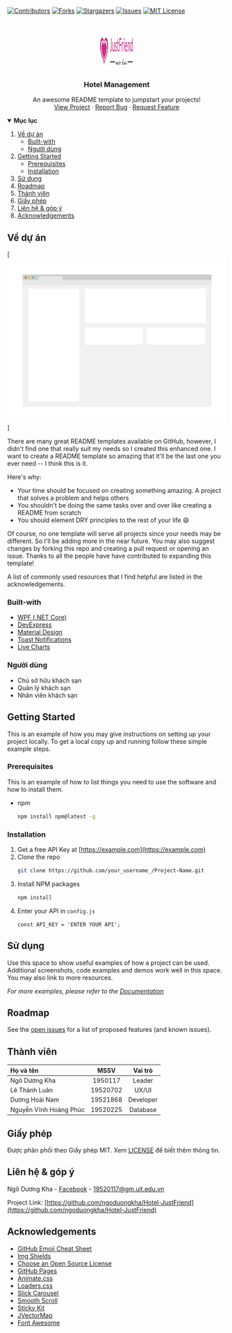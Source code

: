 
<!--
*** Thanks for checking out the Best-README-Template. If you have a suggestion
*** that would make this better, please fork the repo and create a pull request
*** or simply open an issue with the tag "enhancement".
*** Thanks again! Now go create something AMAZING! :D
-->



<!-- PROJECT SHIELDS -->
<!--
*** I'm using markdown "reference style" links for readability.
*** Reference links are enclosed in brackets [ ] instead of parentheses ( ).
*** See the bottom of this document for the declaration of the reference variables
*** for contributors-url, forks-url, etc. This is an optional, concise syntax you may use.
*** https://www.markdownguide.org/basic-syntax/#reference-style-links
-->
[![Contributors][contributors-shield]][contributors-url]
[![Forks][forks-shield]][forks-url]
[![Stargazers][stars-shield]][stars-url]
[![Issues][issues-shield]][issues-url]
[![MIT License][license-shield]][license-url]



<!-- PROJECT LOGO -->
<br />
<p align="center">
  <a href="https://github.com/ngoduongkha/Hotel-JustFriend">
    <img src="images/banner.jpg" alt="Logo" width="80" height="80">
  </a>

  <h3 align="center">Hotel Management</h3>

  <p align="center">
    An awesome README template to jumpstart your projects!
    </a>
    <br />
    <a href="https://github.com/ngoduongkha/Hotel-JustFriend">View Project</a>
    ·
    <a href="https://github.com/ngoduongkha/Hotel-JustFriend/issues">Report Bug</a>
    ·
    <a href="github.com/ngoduongkha/Hotel-JustFriend/issues">Request Feature</a>
  </p>
</p>



<!-- TABLE OF CONTENTS -->
<details open="open">
  <summary><b>Mục lục</b></summary>
  <ol>
    <li>
      <a href="#về-dự-án">Về dự án</a>
      <ul>
        <li><a href="#built-with">Built-with</a></li>
        <li><a href="#người-dùng">Người dùng</a></li>
      </ul>
    </li>
    <li>
      <a href="#getting-started">Getting Started</a>
      <ul>
        <li><a href="#prerequisites">Prerequisites</a></li>
        <li><a href="#installation">Installation</a></li>
      </ul>
    </li>
    <li><a href="#sử-dụng">Sử dụng</a></li>
    <li><a href="#roadmap">Roadmap</a></li>
    <li><a href="#thành-viên">Thành viên</a></li>
    <li><a href="#giấy-phép">Giấy phép</a></li>
    <li><a href="#liên-hệ--góp-ý">Liên hệ & góp ý</a></li>
    <li><a 
href="#acknowledgements">Acknowledgements</a></li>
  </ol>
</details>



<!-- ABOUT THE PROJECT -->
## Về dự án

[![Product Name Screen Shot][product-screenshot]]

There are many great README templates available on GitHub, however, I didn't find one that really suit my needs so I created this enhanced one. I want to create a README template so amazing that it'll be the last one you ever need -- I think this is it.

Here's why:
* Your time should be focused on creating something amazing. A project that solves a problem and helps others
* You shouldn't be doing the same tasks over and over like creating a README from scratch
* You should element DRY principles to the rest of your life :smile:

Of course, no one template will serve all projects since your needs may be different. So I'll be adding more in the near future. You may also suggest changes by forking this repo and creating a pull request or opening an issue. Thanks to all the people have have contributed to expanding this template!

A list of commonly used resources that I find helpful are listed in the acknowledgements.

### Built-with

* [WPF (.NET Core)](https://docs.microsoft.com/en-us/dotnet/desktop/wpf/?view=netdesktop-5.0)
* [DevExpress](https://www.devexpress.com/)
* [Material Design](http://materialdesigninxaml.net/)
* [Toast Notifications](https://github.com/rafallopatka/ToastNotifications)
* [Live Charts](https://lvcharts.net/)

### Người dùng

* Chủ sở hữu khách sạn
* Quản lý khách sạn
* Nhân viên khách sạn

<!-- GETTING STARTED -->
## Getting Started

This is an example of how you may give instructions on setting up your project locally.
To get a local copy up and running follow these simple example steps.

### Prerequisites

This is an example of how to list things you need to use the software and how to install them.
* npm
  ```sh
  npm install npm@latest -g
  ```

### Installation

1. Get a free API Key at [https://example.com](https://example.com)
2. Clone the repo
   ```sh
   git clone https://github.com/your_username_/Project-Name.git
   ```
3. Install NPM packages
   ```sh
   npm install
   ```
4. Enter your API in `config.js`
   ```JS
   const API_KEY = 'ENTER YOUR API';
   ```



<!-- USAGE EXAMPLES -->
## Sử dụng

Use this space to show useful examples of how a project can be used. Additional screenshots, code examples and demos work well in this space. You may also link to more resources.

_For more examples, please refer to the [Documentation](https://example.com)_



<!-- ROADMAP -->
## Roadmap

See the [open issues](https://github.com/ngoduongkha/Hotel-JustFriend/issues) for a list of proposed features (and known issues).



<!-- CONTRIBUTING -->
## Thành viên

|   **Họ và tên**             |  **MSSV**  | **Vai trò** |
|   :---                      |   :----:   |    :---:    |
|   Ngô Dương Kha             |  1950117   |  Leader     |
|   Lê Thành Luân             |  19520702  |  UX/UI      |
|   Dương Hoài Nam            |  19521868  |  Developer  |
|   Nguyễn Vĩnh Hoàng Phúc    |  19520225  |  Database   |

<!-- LICENSE -->
## Giấy phép

Được phân phối theo Giấy phép MIT.  Xem [LICENSE](https://github.com/ngoduongkha/Hotel-JustFriend/blob/master/LICENSE) để biết thêm thông tin.
<!-- CONTACT -->
## Liên hệ & góp ý

Ngô Dương Kha - [Facebook](https://facebook.com/ngoduongkha) - <19520117@gm.uit.edu.vn>

Project Link: [https://github.com/ngoduongkha/Hotel-JustFriend](https://github.com/ngoduongkha/Hotel-JustFriend)



<!-- ACKNOWLEDGEMENTS -->
## Acknowledgements
* [GitHub Emoji Cheat Sheet](https://www.webpagefx.com/tools/emoji-cheat-sheet)
* [Img Shields](https://shields.io)
* [Choose an Open Source License](https://choosealicense.com)
* [GitHub Pages](https://pages.github.com)
* [Animate.css](https://daneden.github.io/animate.css)
* [Loaders.css](https://connoratherton.com/loaders)
* [Slick Carousel](https://kenwheeler.github.io/slick)
* [Smooth Scroll](https://github.com/cferdinandi/smooth-scroll)
* [Sticky Kit](http://leafo.net/sticky-kit)
* [JVectorMap](http://jvectormap.com)
* [Font Awesome](https://fontawesome.com)





<!-- MARKDOWN LINKS & IMAGES -->
<!-- https://www.markdownguide.org/basic-syntax/#reference-style-links -->
[contributors-shield]: https://img.shields.io/github/contributors/ngoduongkha/Hotel-JustFriend.svg?style=for-the-badge
[contributors-url]: https://github.com/ngoduongkha/Hotel-JustFriend/graphs/contributors
[forks-shield]: https://img.shields.io/github/forks/ngoduongkha/Hotel-JustFriend.svg?style=for-the-badge
[forks-url]: https://github.com/ngoduongkha/Hotel-JustFriend/network/members
[stars-shield]: https://img.shields.io/github/stars/ngoduongkha/Hotel-JustFriend.svg?style=for-the-badge
[stars-url]: https://github.com/ngoduongkha/Hotel-JustFriend/stargazers
[issues-shield]: https://img.shields.io/github/issues/ngoduongkha/Hotel-JustFriend.svg?style=for-the-badge
[issues-url]: https://github.com/ngoduongkha/Hotel-JustFriend/issues
[license-shield]: https://img.shields.io/github/license/ngoduongkha/Hotel-JustFriend.svg?style=for-the-badge
[license-url]: https://github.com/ngoduongkha/Hotel-JustFriend/blob/master/LICENSE.txt
[product-screenshot]: images/screenshot.png